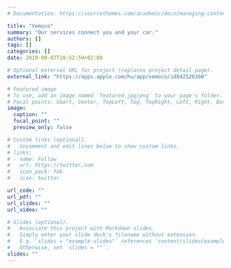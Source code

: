 ```yaml
---
# Documentation: https://sourcethemes.com/academic/docs/managing-content/

title: "Vemoco"
summary: "Our services connect you and your car."
authors: []
tags: []
categories: []
date: 2019-09-07T10:52:59+02:00

# Optional external URL for project (replaces project detail page).
external_link: "https://apps.apple.com/hu/app/vemoco/id842526360"

# Featured image
# To use, add an image named `featured.jpg/png` to your page's folder.
# Focal points: Smart, Center, TopLeft, Top, TopRight, Left, Right, BottomLeft, Bottom, BottomRight.
image:
  caption: ""
  focal_point: ""
  preview_only: false

# Custom links (optional).
#   Uncomment and edit lines below to show custom links.
# links:
# - name: Follow
#   url: https://twitter.com
#   icon_pack: fab
#   icon: twitter

url_code: ""
url_pdf: ""
url_slides: ""
url_video: ""

# Slides (optional).
#   Associate this project with Markdown slides.
#   Simply enter your slide deck's filename without extension.
#   E.g. `slides = "example-slides"` references `content/slides/example-slides.md`.
#   Otherwise, set `slides = ""`.
slides: ""
---
```

